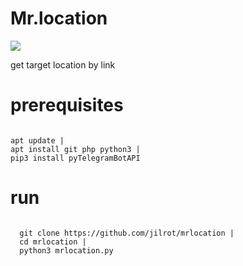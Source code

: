 # Mr.location
<img src='https://jilrot.com/images/mrlocation.jpg' />

get target location by link
<br />
# prerequisites
<code>
apt update |
apt install git php python3 |
pip3 install pyTelegramBotAPI 
</code>


# run
<code>
  git clone https://github.com/jilrot/mrlocation |
  cd mrlocation |
  python3 mrlocation.py
</code>
